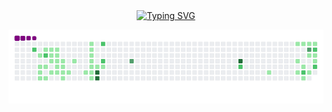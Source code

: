 <div align="center">
  <a href="https://git.io/typing-svg">
    <img src="https://readme-typing-svg.demolab.com?font=Fira+Code&weight=500&size=22&pause=1000&color=000000&center=true&vCenter=true&random=false&width=524&lines=+Ola+sou+o+Luis+Sanches!!" alt="Typing SVG">
  </a>
</div>

![snake gif](https://github.com/juninho15830/juninho15830/blob/output/github-contribution-grid-snake.gif)
